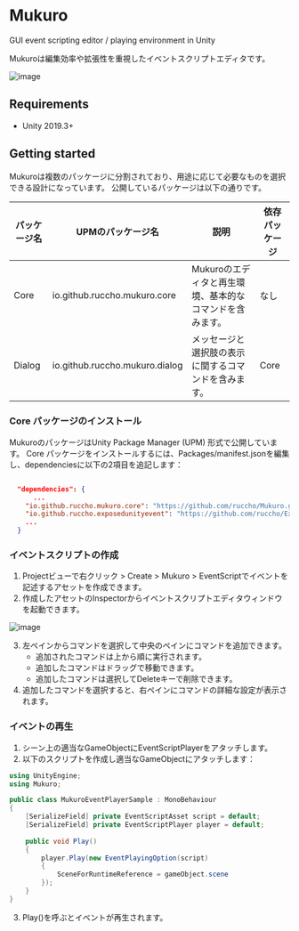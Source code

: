 # Mukuro
GUI event scripting editor / playing environment in Unity

Mukuroは編集効率や拡張性を重視したイベントスクリプトエディタです。

![image](https://user-images.githubusercontent.com/16096562/92329301-95b09500-f0a1-11ea-9cf1-f62fcd6b3ddb.png)

## Requirements

 - Unity 2019.3+

## Getting started

Mukuroは複数のパッケージに分割されており、用途に応じて必要なものを選択できる設計になっています。
公開しているパッケージは以下の通りです。

| パッケージ名 | UPMのパッケージ名              | 説明                                                     | 依存パッケージ |
|--------------|--------------------------------|----------------------------------------------------------|----------------|
| Core         | io.github.ruccho.mukuro.core   | Mukuroのエディタと再生環境、基本的なコマンドを含みます。 | なし           |
| Dialog       | io.github.ruccho.mukuro.dialog | メッセージと選択肢の表示に関するコマンドを含みます。     | Core           |


### Core パッケージのインストール
MukuroのパッケージはUnity Package Manager (UPM) 形式で公開しています。 Core パッケージをインストールするには、Packages/manifest.jsonを編集し、dependenciesに以下の2項目を追記します：
```json:manifest.json

  "dependencies": {
      ...
    "io.github.ruccho.mukuro.core": "https://github.com/ruccho/Mukuro.git?path=/Packages/io.github.ruccho.mukuro.core",
    "io.github.ruccho.exposedunityevent": "https://github.com/ruccho/ExposedUnityEvent.git?path=/Packages/io.github.ruccho.exposedunityevent"
    ...
  }

```

### イベントスクリプトの作成
1. Projectビューで右クリック > Create > Mukuro > EventScriptでイベントを記述するアセットを作成できます。
2. 作成したアセットのInspectorからイベントスクリプトエディタウィンドウを起動できます。

![image](https://user-images.githubusercontent.com/16096562/92329330-bf69bc00-f0a1-11ea-9623-cbc496050f87.png)

3. 左ペインからコマンドを選択して中央のペインにコマンドを追加できます。
   - 追加されたコマンドは上から順に実行されます。
   - 追加したコマンドはドラッグで移動できます。
   - 追加したコマンドは選択してDeleteキーで削除できます。
4. 追加したコマンドを選択すると、右ペインにコマンドの詳細な設定が表示されます。

### イベントの再生
1. シーン上の適当なGameObjectにEventScriptPlayerをアタッチします。
2. 以下のスクリプトを作成し適当なGameObjectにアタッチします：
```csharp
using UnityEngine;
using Mukuro;

public class MukuroEventPlayerSample : MonoBehaviour
{
    [SerializeField] private EventScriptAsset script = default;
    [SerializeField] private EventScriptPlayer player = default;
    
    public void Play()
    {
        player.Play(new EventPlayingOption(script)
        {
            SceneForRuntimeReference = gameObject.scene
        });
    }
}
```
3. Play()を呼ぶとイベントが再生されます。